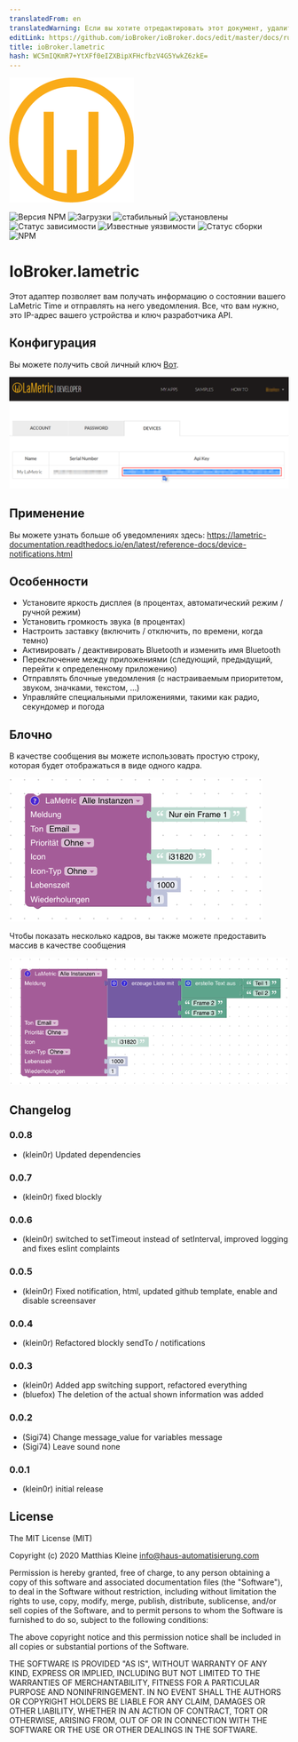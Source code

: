 ```yaml
---
translatedFrom: en
translatedWarning: Если вы хотите отредактировать этот документ, удалите поле «translationFrom», в противном случае этот документ будет снова автоматически переведен
editLink: https://github.com/ioBroker/ioBroker.docs/edit/master/docs/ru/adapterref/iobroker.lametric/README.md
title: ioBroker.lametric
hash: WC5mIQKmR7+YtXFf0eIZXBipXFHcfbzV4G5YwkZ6zkE=
---
```

![логотип](../../../en/adapterref/iobroker.lametric/admin/lametric.png)

![Версия NPM](http://img.shields.io/npm/v/iobroker.lametric.svg)
![Загрузки](https://img.shields.io/npm/dm/iobroker.lametric.svg)
![стабильный](http://iobroker.live/badges/lametric-stable.svg)
![установлены](http://iobroker.live/badges/lametric-installed.svg)
![Статус зависимости](https://img.shields.io/david/klein0r/iobroker.lametric.svg)
![Известные уязвимости](https://snyk.io/test/github/klein0r/ioBroker.lametric/badge.svg)
![Статус сборки](http://img.shields.io/travis/klein0r/ioBroker.lametric.svg)
![NPM](https://nodei.co/npm/iobroker.lametric.png?downloads=true)

# IoBroker.lametric
Этот адаптер позволяет вам получать информацию о состоянии вашего LaMetric Time и отправлять на него уведомления.
Все, что вам нужно, это IP-адрес вашего устройства и ключ разработчика API.

## Конфигурация
Вы можете получить свой личный ключ [Вот](https://developer.lametric.com/).

![апи-ключ](../../../en/adapterref/iobroker.lametric/docs/apiKey.png)

## Применение
Вы можете узнать больше об уведомлениях здесь: https://lametric-documentation.readthedocs.io/en/latest/reference-docs/device-notifications.html

## Особенности
- Установите яркость дисплея (в процентах, автоматический режим / ручной режим)
- Установить громкость звука (в процентах)
- Настроить заставку (включить / отключить, по времени, когда темно)
- Активировать / деактивировать Bluetooth и изменить имя Bluetooth
- Переключение между приложениями (следующий, предыдущий, перейти к определенному приложению)
- Отправлять блочные уведомления (с настраиваемым приоритетом, звуком, значками, текстом, ...)
- Управляйте специальными приложениями, такими как радио, секундомер и погода

## Блочно
В качестве сообщения вы можете использовать простую строку, которая будет отображаться в виде одного кадра.

![просто](../../../en/adapterref/iobroker.lametric/docs/blockly1.png)

Чтобы показать несколько кадров, вы также можете предоставить массив в качестве сообщения

![просто](../../../en/adapterref/iobroker.lametric/docs/blockly2.png)

## Changelog

### 0.0.8

* (klein0r) Updated dependencies

### 0.0.7

* (klein0r) fixed blockly

### 0.0.6

* (klein0r) switched to setTimeout instead of setInterval, improved logging and fixes eslint complaints

### 0.0.5

* (klein0r) Fixed notification, html, updated github template, enable and disable screensaver

### 0.0.4

* (klein0r) Refactored blockly sendTo / notifications

### 0.0.3

* (klein0r) Added app switching support, refactored everything
* (bluefox) The deletion of the actual shown information was added

### 0.0.2

* (Sigi74) Change message_value for variables message
* (Sigi74) Leave sound none

### 0.0.1

* (klein0r) initial release

## License

The MIT License (MIT)

Copyright (c) 2020 Matthias Kleine <info@haus-automatisierung.com>

Permission is hereby granted, free of charge, to any person obtaining a copy
of this software and associated documentation files (the "Software"), to deal
in the Software without restriction, including without limitation the rights
to use, copy, modify, merge, publish, distribute, sublicense, and/or sell
copies of the Software, and to permit persons to whom the Software is
furnished to do so, subject to the following conditions:

The above copyright notice and this permission notice shall be included in
all copies or substantial portions of the Software.

THE SOFTWARE IS PROVIDED "AS IS", WITHOUT WARRANTY OF ANY KIND, EXPRESS OR
IMPLIED, INCLUDING BUT NOT LIMITED TO THE WARRANTIES OF MERCHANTABILITY,
FITNESS FOR A PARTICULAR PURPOSE AND NONINFRINGEMENT. IN NO EVENT SHALL THE
AUTHORS OR COPYRIGHT HOLDERS BE LIABLE FOR ANY CLAIM, DAMAGES OR OTHER
LIABILITY, WHETHER IN AN ACTION OF CONTRACT, TORT OR OTHERWISE, ARISING FROM,
OUT OF OR IN CONNECTION WITH THE SOFTWARE OR THE USE OR OTHER DEALINGS IN
THE SOFTWARE.